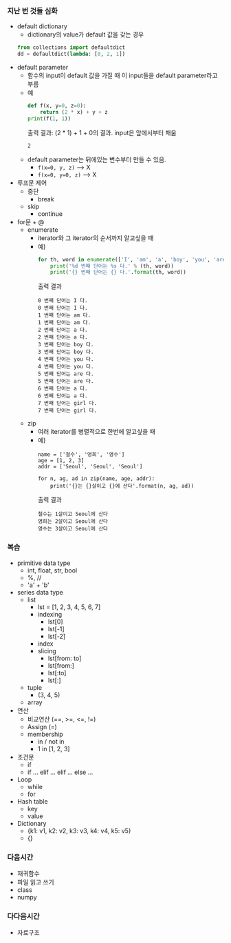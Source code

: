 ### 지난 번 것들 심화
- default dictionary
    - dictionary의 value가 default 값을 갖는 경우
    ```python
    from collections import defaultdict
    dd = defaultdict(lambda: [0, 2, 1])
    ```
- default parameter
    - 함수의 input이 default 값을 가질 때 이 input들을 default parameter라고 부름
    - 예
        ```python
        def f(x, y=0, z=0):
            return (2 * x) + y + z
        print(f(1, 1))
        ```
        출력 결과: (2 * 1) + 1 + 0의 결과. input은 앞에서부터 채움
        ```
        2 
        ```
    - default parameter는 뒤에있는 변수부터 만들 수 있음.
        - ```f(x=0, y, z)``` --> X
        - ```f(x=0, y=0, z)``` --> X
- 루프문 제어
    - 중단
        - break
    - skip
        - continue
- for문 + @
    - enumerate
        - iterator와 그 iterator의 순서까지 알고싶을 때
        - 예)
            ```python
            for th, word in enumerate(['I', 'am', 'a', 'boy', 'you', 'are', 'a', 'girl']):
                print('%d 번째 단어는 %s 다.' % (th, word))
                print('{} 번째 단어는 {} 다.'.format(th, word))
            ```
            출력 결과
            ```
            0 번째 단어는 I 다.
            0 번째 단어는 I 다.
            1 번째 단어는 am 다.
            1 번째 단어는 am 다.
            2 번째 단어는 a 다.
            2 번째 단어는 a 다.
            3 번째 단어는 boy 다.
            3 번째 단어는 boy 다.
            4 번째 단어는 you 다.
            4 번째 단어는 you 다.
            5 번째 단어는 are 다.
            5 번째 단어는 are 다.
            6 번째 단어는 a 다.
            6 번째 단어는 a 다.
            7 번째 단어는 girl 다.
            7 번째 단어는 girl 다.
            ```
    - zip
        - 여러 iterator를 병렬적으로 한번에 알고싶을 때
        - 예)
            ```
            name = ['철수', '영희', '영수']
            age = [1, 2, 3]
            addr = ['Seoul', 'Seoul', 'Seoul']

            for n, ag, ad in zip(name, age, addr):
                print('{}는 {}살이고 {}에 산다'.format(n, ag, ad))
            ```
            출력 결과
            ```
            철수는 1살이고 Seoul에 산다
            영희는 2살이고 Seoul에 산다
            영수는 3살이고 Seoul에 산다
            ```


### 복습
- primitive data type
    - int, float, str, bool
    - %, //
    - 'a' + 'b' 
- series data type
    - list
        - lst = [1, 2, 3, 4, 5, 6, 7]
        - indexing
            - lst[0]
            - lst[-1]
            - lst[-2]
        - index
        - slicing
            - lst[from: to]
            - lst[from:]
            - lst[:to]
            - lst[:]
    - tuple
        - (3, 4, 5)
    - array
- 연산
    - 비교연산 (==, >=, <=, !=)
    - Assign (=)
    - membership
        - in / not in
        - 1 in [1, 2, 3]
- 조건문
    - if
    - if ... elif ... elif ... else ...
- Loop
    - while
    - for
- Hash table
    - key
    - value
- Dictionary
    - {k1: v1, k2: v2, k3: v3, k4: v4, k5: v5}
    - {}

### 다음시간
- 재귀함수
- 파일 읽고 쓰기
- class
- numpy

### 다다음시간
- 자료구조


